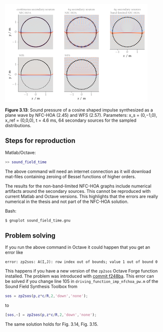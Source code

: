 ![Fig 3.13](fig3_13.png)

**Figure 3.13**: Sound pressure of a cosine shaped impulse synthesized as a
plane wave by NFC-HOA (2.45) and
WFS (2.57). Parameters: x_s = (0,−1,0),
x_ref = (0,0,0), t = 4.6 ms, 64 secondary
sources for the sampled distributions.

## Steps for reproduction

Matlab/Octave:
```Matlab
>> sound_field_time
```
The above command will need an internet connection as it will download mat-files
containing zeroing of Bessel functions of higher orders.

The results for the non-band-limited NFC-HOA graphs include numerical artifacts
around the secondary sources. This cannot be reproduced with current Matlab and
Octave versions. This highlights that the errors are really numerical in the
thesis and not part of the NFC-HOA solution.

Bash:
```Bash
$ gnuplot sound_field_time.gnu
```

## Problem solving

If you run the above command in Octave it could happen that you get an error
like
```
error: zp2sos: A(I,J): row index out of bounds; value 1 out of bound 0
```
This happens if you have a new version of the `zp2sos` Octave Forge function
installed. The problem was introduced with [commit
f248ba](http://sourceforge.net/p/octave/signal/ci/f248ba3244150e69e576d898161d8a0a8892b7c3/).
This error can be solved if you change line 105 in
`driving_function_imp_nfchoa_pw.m` of the Sound Field Synthesis Toolbox from
```Matlab
sos = zp2sos(p,z*c/R,2,'down','none');
```
to
```Matlab
[sos,~] = zp2sos(p,z*c/R,2,'down','none');
```
The same solution holds for Fig. 3.14, Fig. 3.15.
